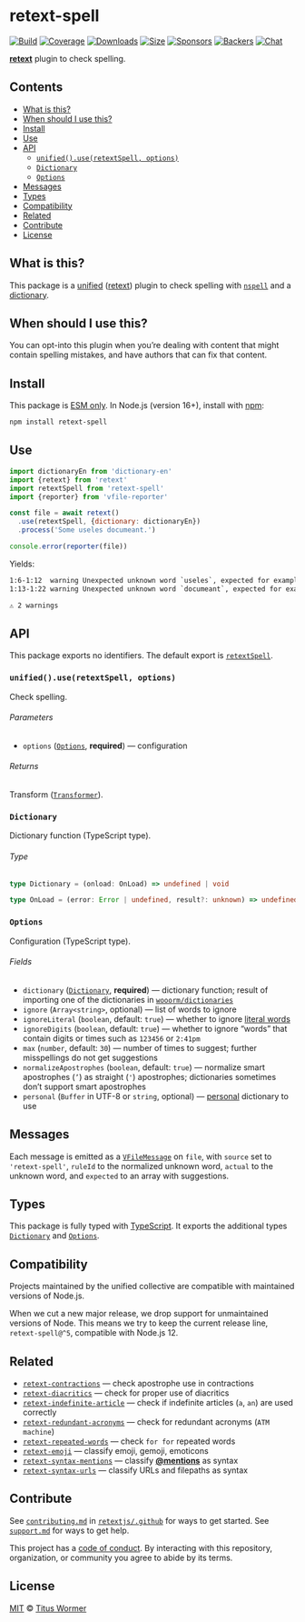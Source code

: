 # retext-spell

[![Build][build-badge]][build]
[![Coverage][coverage-badge]][coverage]
[![Downloads][downloads-badge]][downloads]
[![Size][size-badge]][size]
[![Sponsors][sponsors-badge]][collective]
[![Backers][backers-badge]][collective]
[![Chat][chat-badge]][chat]

**[retext][]** plugin to check spelling.

## Contents

*   [What is this?](#what-is-this)
*   [When should I use this?](#when-should-i-use-this)
*   [Install](#install)
*   [Use](#use)
*   [API](#api)
    *   [`unified().use(retextSpell, options)`](#unifieduseretextspell-options)
    *   [`Dictionary`](#dictionary)
    *   [`Options`](#options)
*   [Messages](#messages)
*   [Types](#types)
*   [Compatibility](#compatibility)
*   [Related](#related)
*   [Contribute](#contribute)
*   [License](#license)

## What is this?

This package is a [unified][] ([retext][]) plugin to check spelling with
[`nspell`][nspell] and a [dictionary][dictionaries].

## When should I use this?

You can opt-into this plugin when you’re dealing with content that might contain
spelling mistakes, and have authors that can fix that content.

## Install

This package is [ESM only][esm].
In Node.js (version 16+), install with [npm][]:

```sh
npm install retext-spell
```

## Use

```js
import dictionaryEn from 'dictionary-en'
import {retext} from 'retext'
import retextSpell from 'retext-spell'
import {reporter} from 'vfile-reporter'

const file = await retext()
  .use(retextSpell, {dictionary: dictionaryEn})
  .process('Some useles documeant.')

console.error(reporter(file))
```

Yields:

```txt
1:6-1:12  warning Unexpected unknown word `useles`, expected for example `useless`     useles    retext-spell
1:13-1:22 warning Unexpected unknown word `documeant`, expected for example `document` documeant retext-spell

⚠ 2 warnings
```

## API

This package exports no identifiers.
The default export is [`retextSpell`][api-retext-spell].

### `unified().use(retextSpell, options)`

Check spelling.

###### Parameters

*   `options` ([`Options`][api-options], **required**)
    — configuration

###### Returns

Transform ([`Transformer`][unified-transformer]).

### `Dictionary`

Dictionary function (TypeScript type).

###### Type

```ts
type Dictionary = (onload: OnLoad) => undefined | void

type OnLoad = (error: Error | undefined, result?: unknown) => undefined | void
```

### `Options`

Configuration (TypeScript type).

###### Fields

*   `dictionary` ([`Dictionary`][api-dictionary], **required**)
    — dictionary function;
    result of importing one of the dictionaries in
    [`wooorm/dictionaries`][dictionaries]
*   `ignore` (`Array<string>`, optional)
    — list of words to ignore
*   `ignoreLiteral` (`boolean`, default: `true`)
    — whether to ignore [literal words][nlcst-is-literal]
*   `ignoreDigits` (`boolean`, default: `true`)
    — whether to ignore “words” that contain digits or times such as `123456`
    or `2:41pm`
*   `max` (`number`, default: `30`)
    — number of times to suggest;
    further misspellings do not get suggestions
*   `normalizeApostrophes` (`boolean`, default: `true`)
    — normalize smart apostrophes (`’`) as straight (`'`) apostrophes;
    dictionaries sometimes don’t support smart apostrophes
*   `personal` (`Buffer` in UTF-8 or `string`, optional)
    — [personal][nspell-personal] dictionary to use

## Messages

Each message is emitted as a [`VFileMessage`][vfile-message] on `file`, with
`source` set to `'retext-spell'`, `ruleId` to the normalized unknown word,
`actual` to the unknown word, and `expected` to an array with suggestions.

## Types

This package is fully typed with [TypeScript][].
It exports the additional types [`Dictionary`][api-dictionary] and
[`Options`][api-options].

## Compatibility

Projects maintained by the unified collective are compatible with maintained
versions of Node.js.

When we cut a new major release, we drop support for unmaintained versions of
Node.
This means we try to keep the current release line, `retext-spell@^5`,
compatible with Node.js 12.

## Related

*   [`retext-contractions`](https://github.com/retextjs/retext-contractions)
    — check apostrophe use in contractions
*   [`retext-diacritics`](https://github.com/retextjs/retext-diacritics)
    — check for proper use of diacritics
*   [`retext-indefinite-article`](https://github.com/retextjs/retext-indefinite-article)
    — check if indefinite articles (`a`, `an`) are used correctly
*   [`retext-redundant-acronyms`](https://github.com/retextjs/retext-redundant-acronyms)
    — check for redundant acronyms (`ATM machine`)
*   [`retext-repeated-words`](https://github.com/retextjs/retext-repeated-words)
    — check `for for` repeated words
*   [`retext-emoji`](https://github.com/retextjs/retext-emoji)
    — classify emoji, gemoji, emoticons
*   [`retext-syntax-mentions`](https://github.com/retextjs/retext-syntax-mentions)
    — classify [**@mentions**](https://github.com/blog/821) as syntax
*   [`retext-syntax-urls`](https://github.com/retextjs/retext-syntax-urls)
    — classify URLs and filepaths as syntax

## Contribute

See [`contributing.md`][contributing] in [`retextjs/.github`][health] for ways
to get started.
See [`support.md`][support] for ways to get help.

This project has a [code of conduct][coc].
By interacting with this repository, organization, or community you agree to
abide by its terms.

## License

[MIT][license] © [Titus Wormer][author]

<!-- Definitions -->

[build-badge]: https://github.com/retextjs/retext-spell/workflows/main/badge.svg

[build]: https://github.com/retextjs/retext-spell/actions

[coverage-badge]: https://img.shields.io/codecov/c/github/retextjs/retext-spell.svg

[coverage]: https://codecov.io/github/retextjs/retext-spell

[downloads-badge]: https://img.shields.io/npm/dm/retext-spell.svg

[downloads]: https://www.npmjs.com/package/retext-spell

[size-badge]: https://img.shields.io/bundlejs/size/retext-spell

[size]: https://bundlejs.com/?q=retext-spell

[sponsors-badge]: https://opencollective.com/unified/sponsors/badge.svg

[backers-badge]: https://opencollective.com/unified/backers/badge.svg

[collective]: https://opencollective.com/unified

[chat-badge]: https://img.shields.io/badge/chat-discussions-success.svg

[chat]: https://github.com/retextjs/retext/discussions

[npm]: https://docs.npmjs.com/cli/install

[esm]: https://gist.github.com/sindresorhus/a39789f98801d908bbc7ff3ecc99d99c

[typescript]: https://www.typescriptlang.org

[health]: https://github.com/retextjs/.github

[contributing]: https://github.com/retextjs/.github/blob/main/contributing.md

[support]: https://github.com/retextjs/.github/blob/main/support.md

[coc]: https://github.com/retextjs/.github/blob/main/code-of-conduct.md

[license]: license

[author]: https://wooorm.com

[dictionaries]: https://github.com/wooorm/dictionaries

[nlcst-is-literal]: https://github.com/syntax-tree/nlcst-is-literal

[nspell]: https://github.com/wooorm/nspell

[nspell-personal]: https://github.com/wooorm/nspell#personal-dictionary-documents

[retext]: https://github.com/retextjs/retext

[unified]: https://github.com/unifiedjs/unified

[unified-transformer]: https://github.com/unifiedjs/unified#transformer

[vfile-message]: https://github.com/vfile/vfile-message

[api-dictionary]: #dictionary

[api-options]: #options

[api-retext-spell]: #unifieduseretextspell-options
